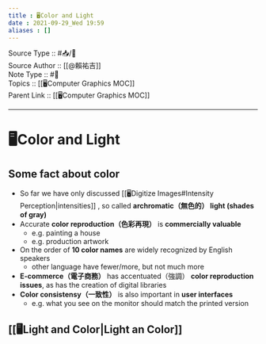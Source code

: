 ```yaml
---
title : 🖥️Color and Light
date : 2021-09-29_Wed 19:59
aliases : []
---
```

Source Type :: #📥/📄 <br>
Source Author :: [[@賴祐吉]]<br>
Note Type :: #📝 <br>
Topics :: [[🖥️Computer Graphics MOC]]<br>
Parent Link :: [[🖥️Computer Graphics MOC]]<br>

---
# 🖥️Color and Light

## Some fact about color
+ So far we have only discussed [[🖥️Digitize Images#Intensity Perception|intensities]] , so called **archromatic（無色的） light (shades of gray)**
+ Accurate **color reproduction（色彩再現）** is **commercially valuable**
	- e.g. painting a house
	- e.g. production artwork
+ On the order of **10 color names** are widely recognized by English speakers
	- other language have fewer/more, but not much more
+ **E-commerce（電子商務）** has accentuated（強調） **color reproduction issues**, as has the creation of digital libraries
+ **Color consistensy（一致性）** is also important in **user interfaces**
	- e.g. what you see on the monitor should match the printed version


## [[🖥️Light and Color|Light an Color]]